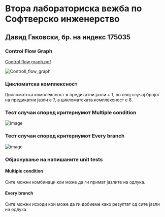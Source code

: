 # Втора лабораториска вежба по Софтверско инженерство
## Давид Гаковски, бр. на индекс 175035
### Control Flow Graph
[Control flow graph.pdf](https://github.com/Gakovski/SI_Lab2_175035/files/6513864/Control.flow.graph.pdf)

![Controll_flow_graph](https://user-images.githubusercontent.com/74112580/118936202-9eee4300-b94c-11eb-9ee1-8685cbccae2a.png)
### Цикломатска комплексност
Цикломатска комплексност = предикатни јазли + 1, во овој случај бројот на предикатни јазли е 7, а цикломатската комплексност е 8.
### Тест случаи според критериумот Multiple condition 
![image](https://user-images.githubusercontent.com/74112580/118937198-8d596b00-b94d-11eb-912b-7e16e0e538e8.png)
### Тест случаи според критериумот Every branch
![image](https://user-images.githubusercontent.com/74112580/118937565-f640e300-b94d-11eb-8a64-1927ba09c44a.png)
### Објаснување на напишаните unit tests
#### Multiple condition
Сите можни комбинаци кои може да ги примат јазлите на одлука.
#### Every branch
Сите можни исходи кои може да ги добиеме како резултат од сите јазли на одлука.

